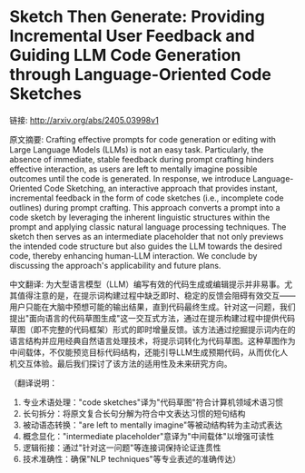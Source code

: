 # Sketch Then Generate: Providing Incremental User Feedback and Guiding LLM Code Generation through Language-Oriented Code Sketches

链接: http://arxiv.org/abs/2405.03998v1

原文摘要:
Crafting effective prompts for code generation or editing with Large Language
Models (LLMs) is not an easy task. Particularly, the absence of immediate,
stable feedback during prompt crafting hinders effective interaction, as users
are left to mentally imagine possible outcomes until the code is generated. In
response, we introduce Language-Oriented Code Sketching, an interactive
approach that provides instant, incremental feedback in the form of code
sketches (i.e., incomplete code outlines) during prompt crafting. This approach
converts a prompt into a code sketch by leveraging the inherent linguistic
structures within the prompt and applying classic natural language processing
techniques. The sketch then serves as an intermediate placeholder that not only
previews the intended code structure but also guides the LLM towards the
desired code, thereby enhancing human-LLM interaction. We conclude by
discussing the approach's applicability and future plans.

中文翻译:
为大型语言模型（LLM）编写有效的代码生成或编辑提示并非易事。尤其值得注意的是，在提示词构建过程中缺乏即时、稳定的反馈会阻碍有效交互——用户只能在大脑中预想可能的输出结果，直到代码最终生成。针对这一问题，我们提出"面向语言的代码草图生成"这一交互式方法，通过在提示构建过程中提供代码草图（即不完整的代码框架）形式的即时增量反馈。该方法通过挖掘提示词内在的语言结构并应用经典自然语言处理技术，将提示词转化为代码草图。这种草图作为中间载体，不仅能预览目标代码结构，还能引导LLM生成预期代码，从而优化人机交互体验。最后我们探讨了该方法的适用性及未来研究方向。

（翻译说明：
1. 专业术语处理："code sketches"译为"代码草图"符合计算机领域术语习惯
2. 长句拆分：将原文复合长句分解为符合中文表达习惯的短句结构
3. 被动语态转换："are left to mentally imagine"等被动结构转为主动式表达
4. 概念显化："intermediate placeholder"意译为"中间载体"以增强可读性
5. 逻辑衔接：通过"针对这一问题"等连接词保持论证连贯性
6. 技术准确性：确保"NLP techniques"等专业表述的准确传达）
